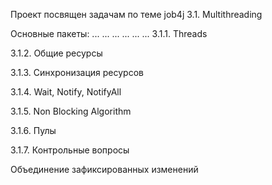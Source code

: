 Проект посвящен задачам по теме job4j  3.1. Multithreading

Основные пакеты:
...
...
...
...
...
...
3.1.1. Threads

3.1.2. Общие ресурсы

3.1.3. Синхронизация ресурсов

3.1.4. Wait, Notify, NotifyAll

3.1.5. Non Blocking Algorithm

3.1.6. Пулы

3.1.7. Контрольные вопросы


Объединение зафиксированных изменений
